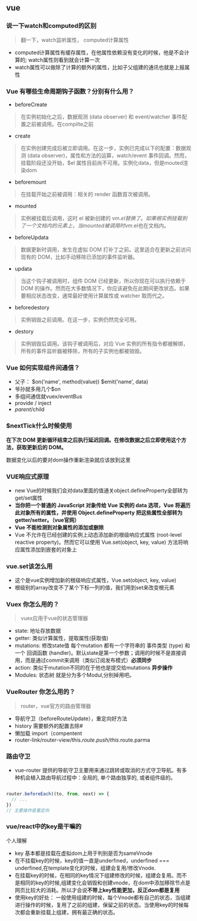 ## vue
### 说一下watch和computed的区别
> 翻一下，watch监听属性， computed计算属性
- computed计算属性有缓存属性，在他属性依赖没有变化的时候，他是不会计算的; watch属性则看到就会计算一次
- watch属性可以做除了计算的额外的属性，比如子父组建的通讯也就是上报属性
  
### Vue 有哪些生命周期钩子函数？分别有什么用？
- beforeCreate
> 在实例初始化之后，数据观测 (data observer) 和 event/watcher 事件配置之前被调用。在compilte之前 
- create
> 在实例创建完成后被立即调用。在这一步，实例已完成以下的配置：数据观测 (data observer)，属性和方法的运算，watch/event 事件回调。然而，挂载阶段还没开始，$el 属性目前尚不可用。实例化data，但是mouted渲染dom

- beforemount
> 在挂载开始之前被调用：相关的 render 函数首次被调用。
- mounted
> 实例被挂载后调用，这时 el 被新创建的 vm.$el 替换了。 如果根实例挂载到了一个文档内的元素上，当mounted被调用时vm.$el也在文档内。
- beforeUpdata
> 数据更新时调用，发生在虚拟 DOM 打补丁之前。这里适合在更新之前访问现有的 DOM，比如手动移除已添加的事件监听器。
- updata
> 当这个钩子被调用时，组件 DOM 已经更新，所以你现在可以执行依赖于 DOM 的操作。然而在大多数情况下，你应该避免在此期间更改状态。如果要相应状态改变，通常最好使用计算属性或 watcher 取而代之。
- beforedestory
> 实例销毁之前调用。在这一步，实例仍然完全可用。
- destory
> 实例销毁后调用。该钩子被调用后，对应 Vue 实例的所有指令都被解绑，所有的事件监听器被移除，所有的子实例也都被销毁。

### Vue 如何实现组件间通信？
- 父子： $on('name', method(value))  $emit('name', data)
- 爷孙就多用几个$on
- 多组间通信就vuex/eventBus
- provide / inject
- $parent/$child

### $nextTick什么时候使用
**在下次 DOM 更新循环结束之后执行延迟回调。在修改数据之后立即使用这个方法，获取更新后的 DOM。**

数据变化以后的要对dom操作重新渲染就应该放到这里

### VUE响应式原理
- new Vue的时候我们会对data里面的值通关object.defineProperty全部转为get/set属性
- **当你把一个普通的 JavaScript 对象传给 Vue 实例的 data 选项，Vue 将遍历此对象所有的属性，并使用 Object.defineProperty 把这些属性全部转为 getter/setter。（vue官网）**
- **Vue 不能检测到对象属性的添加或删除**
- Vue 不允许在已经创建的实例上动态添加新的根级响应式属性 (root-level reactive property)。然而它可以使用 Vue.set(object, key, value) 方法将响应属性添加到嵌套的对象上

### vue.set该怎么用
- 这个是vue实例增加新的根级响应式属性，Vue.set(object, key, value) 
- 根级别的array改变不了某个下标一列的值，我们用到set来改变根元素

### Vuex 你怎么用的？
> vuex应用于vue的状态管理器
- state: 地址存放数据 
- getter: 类似计算属性，提取属性(获取值)
- mutations: 修改state值 每个mutation 都有一个字符串的 事件类型 (type) 和 一个 回调函数 (handler)。默认state是第一个参数；调用的时候不是直接调用，而是通过commit来调用（类似订阅发布模式）**必须同步**
- action: 类似于mutation不同的在于他也是提交给mutations **异步操作**
- Modules: 状态树 就是分为多个Modul,分别掉用吧。

### VueRouter 你怎么用的？
> router，vue官方的路由管理器
- 导航守卫（beforeRouteUpdate），重定向好方法
- history 需要额外的配置去除#
- 懒加载 import（compentent
- router-link/router-view/this.$route.push/this.$route.parma

### 路由守卫
- vue-router 提供的导航守卫主要用来通过跳转或取消的方式守卫导航。有多种机会植入路由导航过程中：全局的, 单个路由独享的, 或者组件级的。
~~~js const router = new VueRouter({ ... })

router.beforeEach((to, from, next) => {
  // ...
})
// 主要操作是重定向
~~~

### vue/react中的key是干嘛的
个人理解
- key 基本都是挂载在虚拟dom上用于判别是否为sameVnode
- 在不挂载key的时候，key的值一直是underfined，underfined === underfined,在template变化的时候，组建会复用/修改Vnode.
- 在挂载key的时候，在相同的key情况下组建修改的时候，组建会复用。而不是相同的key的时候,组建变化会销毁和创建vnode，在dom中添加移除节点是网页比较大的消耗。所以才会说**不带上key性能更加，反正dom都是复用**
- 使用key的好处： 一般使用组建的时候，每个Vnode都有自己的状态，当组建进行操作的时候，复用了之前的组建，保留之前的状态。当使用key的时候每次都会重新挂载上组建，拥有最正确的状态。

